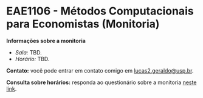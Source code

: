 # EAE1106 - Métodos Computacionais para Economistas (Monitoria)

**Informações sobre a monitoria**
- *Sala:* TBD.
- *Horário:* TBD.

**Contato:** você pode entrar em contato comigo em <lucas2.geraldo@usp.br>.

  **Consulta sobre horários:** responda ao questionário sobre a monitoria [neste link](https://forms.gle/yqf7TU4DwbHwRFrq7).
